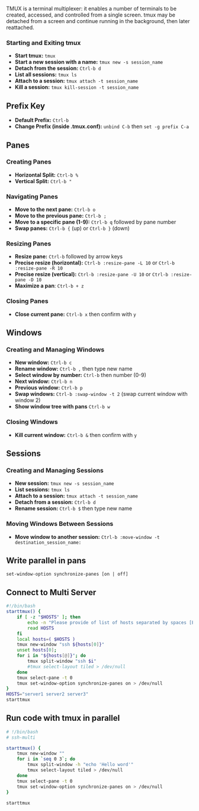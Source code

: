 TMUX is a terminal multiplexer: it enables a number of terminals to be created, accessed, and controlled from a single screen.  tmux may be detached from a screen and continue running in the background, then later reattached.
### Starting and Exiting tmux

- **Start tmux:** `tmux`
- **Start a new session with a name:** `tmux new -s session_name`
- **Detach from the session:** `Ctrl-b d`
- **List all sessions:** `tmux ls`
- **Attach to a session:** `tmux attach -t session_name`
- **Kill a session:** `tmux kill-session -t session_name`

## Prefix Key

- **Default Prefix:** `Ctrl-b`
- **Change Prefix (inside .tmux.conf):** `unbind C-b` then `set -g prefix C-a`

## Panes

### Creating Panes

- **Horizontal Split:** `Ctrl-b %`
- **Vertical Split:** `Ctrl-b "`

### Navigating Panes

- **Move to the next pane:** `Ctrl-b o`
- **Move to the previous pane:** `Ctrl-b ;`
- **Move to a specific pane (1-9):** `Ctrl-b q` followed by pane number
- **Swap panes:** `Ctrl-b {` (up) or `Ctrl-b }` (down)

### Resizing Panes

- **Resize pane:** `Ctrl-b` followed by arrow keys
- **Precise resize (horizontal):** `Ctrl-b :resize-pane -L 10` or `Ctrl-b :resize-pane -R 10`
- **Precise resize (vertical):** `Ctrl-b :resize-pane -U 10` or `Ctrl-b :resize-pane -D 10`
- **Maximize a pan**: `Ctrl-b + z`

### Closing Panes

- **Close current pane:** `Ctrl-b x` then confirm with `y`

## Windows

### Creating and Managing Windows

- **New window:** `Ctrl-b c`
- **Rename window:** `Ctrl-b ,` then type new name
- **Select window by number:** `Ctrl-b` then number (0-9)
- **Next window:** `Ctrl-b n`
- **Previous window:** `Ctrl-b p`
- **Swap windows:** `Ctrl-b :swap-window -t 2` (swap current window with window 2)
- **Show window tree with pans** `Ctrl-b w`

### Closing Windows

- **Kill current window:** `Ctrl-b &` then confirm with `y`

## Sessions

### Creating and Managing Sessions

- **New session:** `tmux new -s session_name`
- **List sessions:** `tmux ls`
- **Attach to a session:** `tmux attach -t session_name`
- **Detach from a session:** `Ctrl-b d`
- **Rename session:** `Ctrl-b $` then type new name

### Moving Windows Between Sessions

- **Move window to another session:** `Ctrl-b :move-window -t destination_session_name:`

## Write parallel in pans

```
set-window-option synchronize-panes [on | off]
```

## Connect to Multi Server 

```bash
#!/bin/bash  
starttmux() {  
	if [ -z "$HOSTS" ]; then  
		echo -n "Please provide of list of hosts separated by spaces [ENTER]: "  
		read HOSTS  
	fi  
	local hosts=( $HOSTS )  
	tmux new-window "ssh ${hosts[0]}"  
	unset hosts[0];  
	for i in "${hosts[@]}"; do  
		tmux split-window "ssh $i"  
		#tmux select-layout tiled > /dev/null  
	done  
	tmux select-pane -t 0  
	tmux set-window-option synchronize-panes on > /dev/null  
}  
HOSTS="server1 server2 server3"  
starttmux
```

## Run code with tmux in parallel

``` bash
# !/bin/bash  
# ssh-multi  

starttmux() {  
	tmux new-window ""  
	for i in `seq 0 3`; do  
		tmux split-window -h "echo 'Hello word'"  
		tmux select-layout tiled > /dev/null  
	done  
	tmux select-pane -t 0  
	tmux set-window-option synchronize-panes on > /dev/null   
}  
  
starttmux
```

